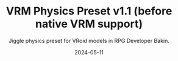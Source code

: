 ---
title: VRM Physics Preset v1.1 (before native VRM support)
subtitle: Jiggle physics preset for VRoid models in RPG Developer Bakin.
date: 2024-05-11
time: 20:10
thumbnail: images/physics_preset.jpg
steam_workshop_link: https://steamcommunity.com/sharedfiles/filedetails/?id=3242428190
content: |
  - **A physics preset that can be used for any VRM model imported as an FBX into Bakin, mainly for the jiggle physics. It'll automatically assign itself to common VRoid bones. It is outdated, in some aspects, as using a native VRM model will automatically assign dynamic physics, including the hair.**
  - BakinにFBXとしてインポートされたVRMモデルに使用できる物理プリセット。 一般的なVRoidボーンに自動的に割り当てられます。 ネイティブのVRMモデルを使用すると、ヘアを含む動的な物理が自動的に割り当てられるため、時代遅れな面もあります。
---